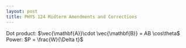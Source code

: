```yaml
---
layout: post
title: PHYS 124 Midterm Amendments and Corrections
---
```

Dot product: $\vec{\mathbf{A}}\cdot \vec{\mathbf{B}} = AB \cos\theta$  Power: $P = \frac{W}{\Delta t}$





